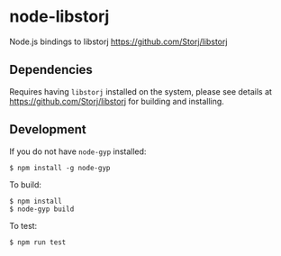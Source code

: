 # node-libstorj

Node.js bindings to libstorj https://github.com/Storj/libstorj

## Dependencies

Requires having `libstorj` installed on the system, please see details at https://github.com/Storj/libstorj for building and installing.

## Development

If you do not have `node-gyp` installed:

```
$ npm install -g node-gyp
```

To build:

```
$ npm install
$ node-gyp build
```

To test:

```
$ npm run test
```

